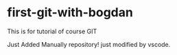 # first-git-with-bogdan
This is for tutorial of course GIT

Just Added Manually repository!
just modified by vscode.

